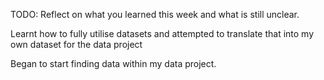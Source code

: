 TODO: Reflect on what you learned this week and what is still unclear.

Learnt how to fully utilise datasets and attempted to translate that into my own dataset for the data project 

Began to start finding data within my data project. 

